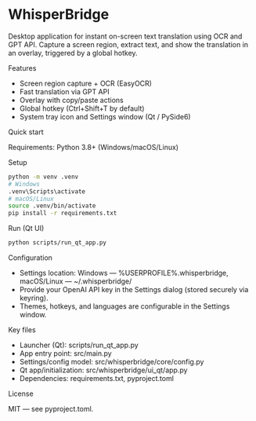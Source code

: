 # WhisperBridge

Desktop application for instant on-screen text translation using OCR and GPT API. Capture a screen region, extract text, and show the translation in an overlay, triggered by a global hotkey.

Features

- Screen region capture + OCR (EasyOCR)
- Fast translation via GPT API
- Overlay with copy/paste actions
- Global hotkey (Ctrl+Shift+T by default)
- System tray icon and Settings window (Qt / PySide6)

Quick start

Requirements: Python 3.8+ (Windows/macOS/Linux)

Setup

```bash
python -m venv .venv
# Windows
.venv\Scripts\activate
# macOS/Linux
source .venv/bin/activate
pip install -r requirements.txt
```

Run (Qt UI)

```bash
python scripts/run_qt_app.py
```

Configuration

- Settings location: Windows — %USERPROFILE%\.whisperbridge\, macOS/Linux — ~/.whisperbridge/
- Provide your OpenAI API key in the Settings dialog (stored securely via keyring).
- Themes, hotkeys, and languages are configurable in the Settings window.

Key files

- Launcher (Qt): scripts/run_qt_app.py
- App entry point: src/main.py
- Settings/config model: src/whisperbridge/core/config.py
- Qt app/initialization: src/whisperbridge/ui_qt/app.py
- Dependencies: requirements.txt, pyproject.toml

License

MIT — see pyproject.toml.